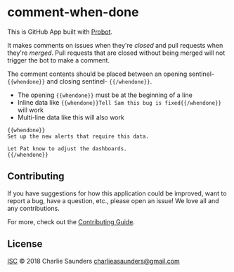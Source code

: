 # comment-when-done

This is GitHub App built with [Probot](https://github.com/probot/probot).

It makes comments on issues when they're _closed_ and pull requests when they're _merged_. Pull requests that are closed without being merged will not trigger the bot to make a comment.

The comment contents should be placed between an opening sentinel- `{{whendone}}` and closing sentinel- `{{/whendone}}`.
* The opening `{{whendone}}` must be at the beginning of a line
* Inline data like `{{whendone}}Tell Sam this bug is fixed{{/whendone}}` will work
* Multi-line data like this will also work
```
{{whendone}}
Set up the new alerts that require this data.

Let Pat know to adjust the dashboards.
{{/whendone}}
```

## Contributing

If you have suggestions for how this application could be improved, want to report a bug, have a question, etc., please open an issue! We love all and any contributions.

For more, check out the [Contributing Guide](CONTRIBUTING.md).

## License

[ISC](LICENSE) © 2018 Charlie Saunders <charlieasaunders@gmail.com>
